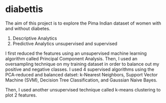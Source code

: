 # diabettis


The aim of this project is to explore the Pima Indian dataset of women with and without diabetes. 

1. Descriptive Analytics
2. Predictive Analytics unsupervised and supervised

I first reduced the features using an unsupervised machine learning algorithm called Principal Component Analysis. Then, I used an oversampling technique on my training dataset in order to balance out my positive and negative classes. I used 4 supervised algorithms using the PCA-reduced and balanced datset: k-Nearest Neighbors, Support Vector Machine (SVM), Decision Tree Classification, and Gaussian Naive Bayes. 

Then, I used another unsupervised technique called k-means clustering to plot 2 features. 

